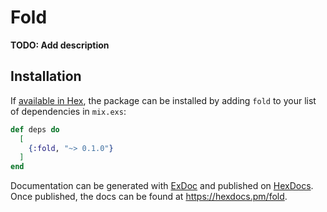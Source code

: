 # Fold

**TODO: Add description**

## Installation

If [available in Hex](https://hex.pm/docs/publish), the package can be installed
by adding `fold` to your list of dependencies in `mix.exs`:

```elixir
def deps do
  [
    {:fold, "~> 0.1.0"}
  ]
end
```

Documentation can be generated with [ExDoc](https://github.com/elixir-lang/ex_doc)
and published on [HexDocs](https://hexdocs.pm). Once published, the docs can
be found at <https://hexdocs.pm/fold>.

